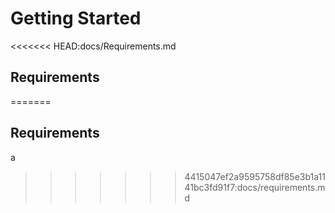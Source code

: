 # Getting Started

<<<<<<< HEAD:docs/Requirements.md
## Requirements
=======
## Requirements

a
>>>>>>> 4415047ef2a9595758df85e3b1a1141bc3fd91f7:docs/requirements.md
